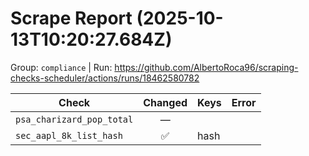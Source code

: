 # Scrape Report (2025-10-13T10:20:27.684Z)

Group: `compliance`  |  Run: https://github.com/AlbertoRoca96/scraping-checks-scheduler/actions/runs/18462580782

| Check | Changed | Keys | Error |
|---|:---:|:--|:--|
| `psa_charizard_pop_total` | — |  |  |
| `sec_aapl_8k_list_hash` | ✅ | hash |  |
